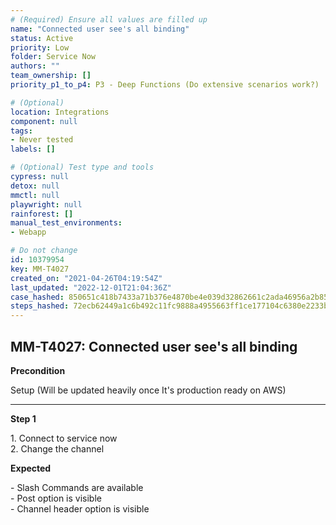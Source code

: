```yaml
---
# (Required) Ensure all values are filled up
name: "Connected user see's all binding"
status: Active
priority: Low
folder: Service Now
authors: ""
team_ownership: []
priority_p1_to_p4: P3 - Deep Functions (Do extensive scenarios work?)

# (Optional)
location: Integrations
component: null
tags: 
- Never tested
labels: []

# (Optional) Test type and tools
cypress: null
detox: null
mmctl: null
playwright: null
rainforest: []
manual_test_environments: 
- Webapp

# Do not change
id: 10379954
key: MM-T4027
created_on: "2021-04-26T04:19:54Z"
last_updated: "2022-12-01T21:04:36Z"
case_hashed: 850651c418b7433a71b376e4870be4e039d32862661c2ada46956a2b8585068666b1909997c9c739a6c8b7748e575d28
steps_hashed: 72ecb62449a1c6b492c11fc9888a4955663ff1ce177104c6380e2233b49bf96c3a60e3abbd7b9fe440f8180d09136283
---
```


<!-- (Auto-generated) Based on frontmatter's "key" and "name" -->

## MM-T4027: Connected user see's all binding

**Precondition**

Setup (Will be updated heavily once It's production ready on AWS)

---

**Step 1**

1\. Connect to service now\
2\. Change the channel

**Expected**

\- Slash Commands are available\
\- Post option is visible\
\- Channel header option is visible
